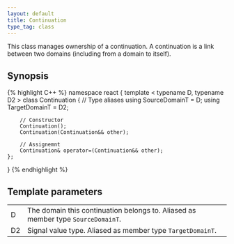 ```yaml
---
layout: default
title: Continuation
type_tag: class
---
```

This class manages ownership of a continuation. A continuation is a link between two domains (including from a domain to itself).

## Synopsis
{% highlight C++ %}
namespace react
{
    template
    <
        typename D,
        typename D2
    >
    class Continuation
    {
        // Type aliases
        using SourceDomainT = D;
        using TargetDomainT = D2;

        // Constructor
        Continuation();
        Continuation(Continuation&& other);

        // Assignemnt
        Continuation& operator=(Continuation&& other);
    };
}
{% endhighlight %}

## Template parameters
<table>
<tr>
<td>D</td>
<td>The domain this continuation belongs to. Aliased as member type <code>SourceDomainT</code>.</td>
</tr>
<tr>
<td>D2</td>
<td>Signal value type. Aliased as member type <code>TargetDomainT</code>.</td>
</tr>
</table>